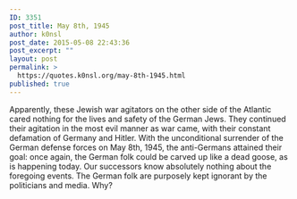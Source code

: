 ```yaml
---
ID: 3351
post_title: May 8th, 1945
author: k0nsl
post_date: 2015-05-08 22:43:36
post_excerpt: ""
layout: post
permalink: >
  https://quotes.k0nsl.org/may-8th-1945.html
published: true
---
```

Apparently, these Jewish war agitators on the other side of the Atlantic cared nothing for the lives and safety of the German Jews. They continued their agitation in the most evil manner as war came, with their constant defamation of Germany and Hitler. With the unconditional surrender of the German defense forces on May 8th, 1945, the anti-Germans attained their goal: once again, the German folk could be carved up like a dead goose, as is happening today. Our successors know absolutely nothing about the foregoing events. The German folk are purposely kept ignorant by the politicians and media. Why?